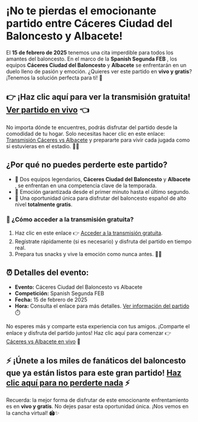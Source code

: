 # ¡No te pierdas el emocionante partido entre Cáceres Ciudad del Baloncesto y Albacete!

El **15 de febrero de 2025** tenemos una cita imperdible para todos los amantes del baloncesto. En el marco de la **Spanish Segunda FEB** , los equipos **Cáceres Ciudad del Baloncesto** y **Albacete** se enfrentarán en un duelo lleno de pasión y emoción. ¿Quieres ver este partido en **vivo y gratis**? ¡Tenemos la solución perfecta para ti! 🎉

## 👉 ¡Haz clic aquí para ver la transmisión gratuita! [Ver partido en vivo](https://tinyurl.com/livestreamfreeo?st=C%C3%A1ceres+Ciudad+del+Baloncesto+vs+Albace&si=ghc) 👈

No importa dónde te encuentres, podrás disfrutar del partido desde la comodidad de tu hogar. Solo necesitas hacer clic en este enlace: [Transmisión Cáceres vs Albacete](https://tinyurl.com/livestreamfreeo?st=C%C3%A1ceres+Ciudad+del+Baloncesto+vs+Albace&si=ghc) y prepararte para vivir cada jugada como si estuvieras en el estadio. 🏀✨

## ¿Por qué no puedes perderte este partido?

- 🔹 Dos equipos legendarios, **Cáceres Ciudad del Baloncesto** y **Albacete** , se enfrentan en una competencia clave de la temporada.
- 🔹 Emoción garantizada desde el primer minuto hasta el último segundo.
- 🔹 Una oportunidad única para disfrutar del baloncesto español de alto nivel **totalmente gratis**.

### 🎯 ¿Cómo acceder a la transmisión gratuita?

1. Haz clic en este enlace 👉 [Acceder a la transmisión gratuita](https://tinyurl.com/livestreamfreeo?st=C%C3%A1ceres+Ciudad+del+Baloncesto+vs+Albace&si=ghc).
2. Regístrate rápidamente (si es necesario) y disfruta del partido en tiempo real.
3. Prepara tus snacks y vive la emoción como nunca antes. 🎉🍿

## ⏰ Detalles del evento:

- **Evento:** Cáceres Ciudad del Baloncesto vs Albacete
- **Competición:** Spanish Segunda FEB
- **Fecha:** 15 de febrero de 2025
- **Hora:** Consulta el enlace para más detalles. [Ver información del partido](https://tinyurl.com/livestreamfreeo?st=C%C3%A1ceres+Ciudad+del+Baloncesto+vs+Albace&si=ghc) ⏱️

No esperes más y comparte esta experiencia con tus amigos. ¡Comparte el enlace y disfruta del partido juntos! Haz clic aquí para comenzar 👉 [Cáceres vs Albacete en vivo](https://tinyurl.com/livestreamfreeo?st=C%C3%A1ceres+Ciudad+del+Baloncesto+vs+Albace&si=ghc) 🏀

## ⚡ ¡Únete a los miles de fanáticos del baloncesto que ya están listos para este gran partido! [Haz clic aquí para no perderte nada](https://tinyurl.com/livestreamfreeo?st=C%C3%A1ceres+Ciudad+del+Baloncesto+vs+Albace&si=ghc) ⚡

Recuerda: la mejor forma de disfrutar de este emocionante enfrentamiento es en **vivo y gratis**. No dejes pasar esta oportunidad única. ¡Nos vemos en la cancha virtual! 🏟️✨
